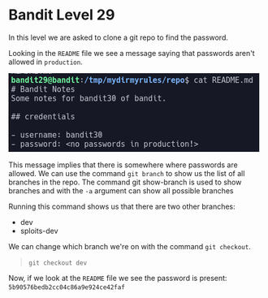 # Bandit Level 29

In this level we are asked to clone a git repo to find the password.

Looking in the `README` file we see a message saying that passwords aren't allowed in `production`.

![06e46103.png](../src/06e46103.png)

This message implies that there is somewhere where passwords are allowed. We can use the command `git branch` to show us the list of all branches in the repo.
The command git show-branch is used to show branches and with the `-a` argument can show all possible branches

Running this command shows us that there are two other branches:

- dev
- sploits-dev

We can change which branch we're on with the command `git checkout`.
> `git checkout dev`

Now, if we look at the `README` file we see the password is present: `5b90576bedb2cc04c86a9e924ce42faf`
